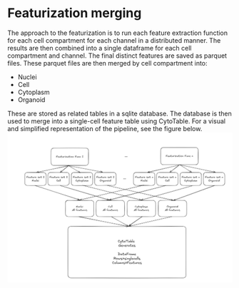 # Featurization merging

The approach to the featurization is to run each feature extraction function for each cell compartment for each channel in a distributed manner.
The results are then combined into a single dataframe for each cell compartment and channel.
The final distinct features are saved as parquet files.
These parquet files are then merged by cell compartment into:
- Nuclei
- Cell
- Cytoplasm
- Organoid

These are stored as related tables in a sqlite database.
The database is then used to merge into a single-cell feature table using CytoTable.
For a visual and simplified representation of the pipeline, see the figure below.
![Featurization pipeline](./diagram/featurization_strategy.png)
